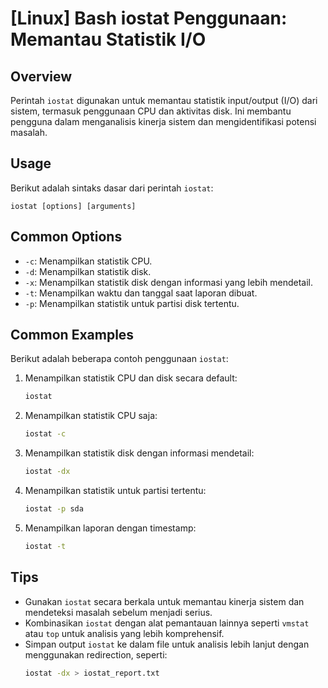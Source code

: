 # [Linux] Bash iostat Penggunaan: Memantau Statistik I/O

## Overview
Perintah `iostat` digunakan untuk memantau statistik input/output (I/O) dari sistem, termasuk penggunaan CPU dan aktivitas disk. Ini membantu pengguna dalam menganalisis kinerja sistem dan mengidentifikasi potensi masalah.

## Usage
Berikut adalah sintaks dasar dari perintah `iostat`:

```
iostat [options] [arguments]
```

## Common Options
- `-c`: Menampilkan statistik CPU.
- `-d`: Menampilkan statistik disk.
- `-x`: Menampilkan statistik disk dengan informasi yang lebih mendetail.
- `-t`: Menampilkan waktu dan tanggal saat laporan dibuat.
- `-p`: Menampilkan statistik untuk partisi disk tertentu.

## Common Examples
Berikut adalah beberapa contoh penggunaan `iostat`:

1. Menampilkan statistik CPU dan disk secara default:
   ```bash
   iostat
   ```

2. Menampilkan statistik CPU saja:
   ```bash
   iostat -c
   ```

3. Menampilkan statistik disk dengan informasi mendetail:
   ```bash
   iostat -dx
   ```

4. Menampilkan statistik untuk partisi tertentu:
   ```bash
   iostat -p sda
   ```

5. Menampilkan laporan dengan timestamp:
   ```bash
   iostat -t
   ```

## Tips
- Gunakan `iostat` secara berkala untuk memantau kinerja sistem dan mendeteksi masalah sebelum menjadi serius.
- Kombinasikan `iostat` dengan alat pemantauan lainnya seperti `vmstat` atau `top` untuk analisis yang lebih komprehensif.
- Simpan output `iostat` ke dalam file untuk analisis lebih lanjut dengan menggunakan redirection, seperti:
  ```bash
  iostat -dx > iostat_report.txt
  ```